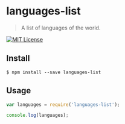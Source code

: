 # languages-list
 
> A list of languages of the world.


[![MIT License](https://img.shields.io/badge/license-MIT_License-green.svg?style=flat-square)](https://github.com/bubkoo/languages-list/blob/master/LICENSE)


## Install

```
$ npm install --save languages-list 
```

## Usage

```js
var languages = require('languages-list');

console.log(languages);
```

